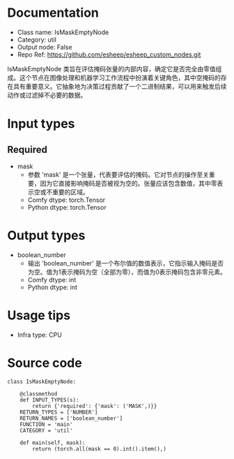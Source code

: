 # Documentation
- Class name: IsMaskEmptyNode
- Category: util
- Output node: False
- Repo Ref: https://github.com/esheep/esheep_custom_nodes.git

IsMaskEmptyNode 类旨在评估掩码张量的内部内容，确定它是否完全由零值组成。这个节点在图像处理和机器学习工作流程中扮演着关键角色，其中空掩码的存在具有重要意义。它抽象地为决策过程贡献了一个二进制结果，可以用来触发后续动作或过滤掉不必要的数据。

# Input types
## Required
- mask
    - 参数 'mask' 是一个张量，代表要评估的掩码。它对节点的操作至关重要，因为它直接影响掩码是否被视为空的。张量应该包含数值，其中零表示空或不重要的区域。
    - Comfy dtype: torch.Tensor
    - Python dtype: torch.Tensor

# Output types
- boolean_number
    - 输出 'boolean_number' 是一个布尔值的数值表示，它指示输入掩码是否为空。值为1表示掩码为空（全部为零），而值为0表示掩码包含非零元素。
    - Comfy dtype: int
    - Python dtype: int

# Usage tips
- Infra type: CPU

# Source code
```
class IsMaskEmptyNode:

    @classmethod
    def INPUT_TYPES(s):
        return {'required': {'mask': ('MASK',)}}
    RETURN_TYPES = ['NUMBER']
    RETURN_NAMES = ['boolean_number']
    FUNCTION = 'main'
    CATEGORY = 'util'

    def main(self, mask):
        return (torch.all(mask == 0).int().item(),)
```
